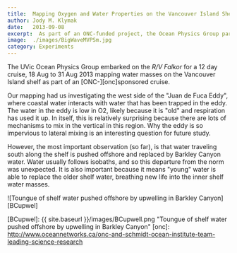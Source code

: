 ```yaml
---
title:	Mapping Oxygen and Water Properties on the Vancouver Island Shelf
author:	Jody M. Klymak
date:	2013-09-08
excerpt:  As part of an ONC-funded project, the Ocean Physics Group participated in a 12-d cruise on the R/V Falkor mapping O2 and spice on the Vancouver Island Shelf
image:  ./images/BigWaveMVPSm.jpg
category: Experiments
---
```


 The UVic Ocean Physics Group embarked on the *R/V Falkor* for a 12 day cruise, 18 Aug to 31 Aug 2013 mapping water masses on the Vancouver Island shelf as part of an [ONC-][onc]sponsored cruise.  

Our mapping had us investigating the west side of the "Juan de Fuca Eddy", where coastal water interacts with water that has been trapped in the eddy.  The water in the eddy is low in O2, likely because it is "old" and respiration has used it up.  In itself, this is relatively surprising because there are lots of mechanisms to mix in the vertical in this region.  Why the eddy is so impervious to lateral mixing is an interesting question for future study.

However, the most important observation (so far), is that water traveling south along the shelf is pushed offshore and replaced by Barkley Canyon water.  Water usually follows isobaths, and so this departure from the norm was unexpected.  It is also important because it means "young" water is able to replace the older shelf water, breathing new life into the inner shelf water masses. 

![Toungue of shelf water pushed offshore by upwelling in Barkley Canyon][BCupwel]


[BCupwel]: {{ site.baseurl }}/images/BCupwell.png "Toungue of shelf water pushed offshore by upwelling in Barkley Canyon"
[onc]: http://www.oceannetworks.ca/onc-and-schmidt-ocean-institute-team-leading-science-research 




